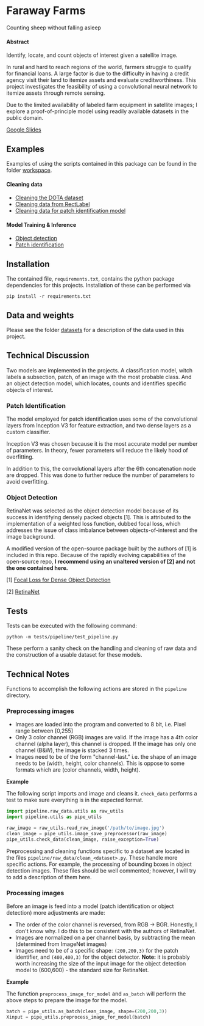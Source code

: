 # Faraway Farms

Counting sheep without falling asleep


#### Abstract 

Identify, locate, and count objects of interest given a satellite image.  

In rural and hard to reach regions of the world, farmers struggle to qualify for financial loans. A large factor is due to the difficulty in having a credit agency visit their land to itemize assets and evaluate creditworthiness. This project investigates the feasibility of using a convolutional neural network to itemize assets through remote sensing.

Due to the limited availability of labeled farm equipment in satellite images; I explore a proof-of-principle model using readily available datasets in the public domain. 

[Google Slides](http://bit.ly/faraway-farms)

## Examples

Examples of using the scripts contained in this package can be found in the folder [workspace](workspace).

#### Cleaning data

 - [Cleaning the DOTA dataset](workspace/dataset_cleaning/generate_dota_dataset.ipynb)
 - [Cleaning data from RectLabel](generate_rectlabel_dataset.ipynb)
 - [Cleaning data for patch identification model](generate_rectlabel_dataset.ipynb)

#### Model Training & Inference 

 - [Object detection](workspace/object_detection.ipynb)
 - [Patch identification](workspace/patch_training.ipynb)


## Installation

The contained file, `requirements.txt`, contains the python package dependencies for this projects. Installation of these can be performed via 

~~~
pip install -r requirements.txt
~~~ 

## Data and weights

Please see the folder [datasets](./datasets) for a description of the data used in this project.


## Technical Discussion

Two models are implemented in the projects. A classification model, witch labels a subsection, patch, of an image with the most probable class. And an object detection model, which locates, counts and identifies specific objects of interest.

### Patch Identification

The model employed for patch identification uses some of the convolutional layers from Inception V3 for feature extraction, and two dense layers as a custom classifier. 

Inception V3 was chosen because it is the most accurate model per number of parameters. In theory, fewer parameters will reduce the likely hood of overfitting. 

In addition to this, the convolutional layers after the 6th concatenation node are dropped. This was done to further reduce the number of parameters to avoid overfitting.

### Object Detection 

RetinaNet was selected as the object detection model because of its success in identifying densely packed objects [1]. This is attributed to the implementation of a weighted loss function, dubbed focal loss, which addresses the issue of class imbalance between objects-of-interest and the image background.

A modified version of the open-source package built by the authors of [1] is included in this repo. Because of the rapidly evolving capabilities of the open-source repo, **I recommend using an unaltered version of [2] and not the one contained here.**

[1] [Focal Loss for Dense Object Detection](https://arxiv.org/abs/1708.02002)

[2] [RetinaNet](https://github.com/fizyr/keras-retinanet)

## Tests

Tests can be executed with the following command:

~~~
python -m tests/pipeline/test_pipeline.py
~~~

These perform a sanity check on the handling and cleaning of raw data and the construction of a usable dataset for these models.


## Technical Notes

Functions to accomplish the following actions are stored in the `pipeline` directory. 

### Preprocessing images

 - Images are loaded into the program and converted to 8 bit, i.e. Pixel range between [0,255]
 - Only 3 color channel (RGB) images are valid. If the image has a 4th color channel (alpha layer), this channel is dropped. If the image has only one channel (B&W), the image is stacked 3 times.
 - Images need to be of the form "channel-last." i.e. the shape of an image needs to be (width, height, color channels). This is oppose to some formats which are (color channels, width, height).

**Example**

The following script imports and image and cleans it. `check_data` performs a test to make sure everything is in the expected format. 

```python
import pipeline.raw_data.utils as raw_utils
import pipeline.utils as pipe_utils

raw_image = raw_utils.read_raw_image('/path/to/image.jpg')
clean_image = pipe_utils.image_save_preprocessor(raw_image)
pipe_utils.check_data(clean_image, raise_exception=True)
```

Preprocessing and cleaning functions specific to a dataset are located in the files `pipeline/raw_data/clean_<dataset>.py`. These handle more specific actions. For example, the processing of bounding boxes in object detection images. These files should be well commented; however, I will try to add a description of them here.


### Processing images

Before an image is feed into a model (patch identification or object detection) more adjustments are made:

 - The order of the color channel is reversed, from RGB -> BGR. Honestly, I don't know why. I do this to be consistent with the authors of RetinaNet.
 - Images are normalized on a per channel basis, by subtracting the mean (determined from ImageNet images)
 - Images need to be of a specific shape: `(200,200,3)` for the patch identifier, and `(400,400,3)` for the object detector. **Note:** it is probably worth increasing the size of the input image for the object detection model to (600,600) - the standard size for RetinaNet.


**Example**

The function `preprocess_image_for_model` and `as_batch` will perform the above steps to prepare the image for the model.

```python
batch = pipe_utils.as_batch(clean_image, shape=(200,200,3))
Xinput = pipe_utils.preprocess_image_for_model(batch)
```
